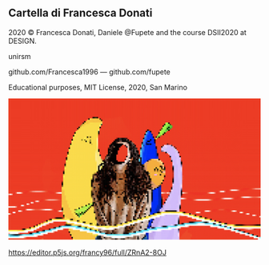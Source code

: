 ## Cartella di Francesca Donati




2020 © Francesca Donati, Daniele @Fupete and the course DSII2020 at DESIGN. 

unirsm 

github.com/Francesca1996 — github.com/fupete

Educational purposes, MIT License, 2020, San Marino


![the source](https://github.com/Francesca1996/archive/blob/master/Francesca1996/IMGF.jpg)

https://editor.p5js.org/francy96/full/ZRnA2-8OJ
